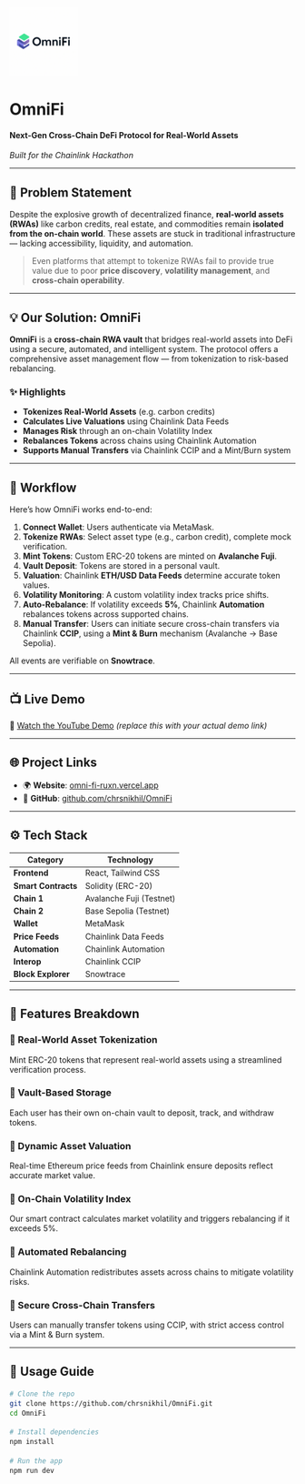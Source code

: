 <div align="left">
  <img src="public/icon.png" width="120" />
  <h1>OmniFi</h1>
  <h4>Next-Gen Cross-Chain DeFi Protocol for Real-World Assets</h4>
  <p><em>Built for the Chainlink Hackathon</em></p>
</div>

---

## 🧠 Problem Statement

Despite the explosive growth of decentralized finance, **real-world assets (RWAs)** like carbon credits, real estate, and commodities remain **isolated from the on-chain world**. These assets are stuck in traditional infrastructure — lacking accessibility, liquidity, and automation.

> Even platforms that attempt to tokenize RWAs fail to provide true value due to poor **price discovery**, **volatility management**, and **cross-chain operability**.

---

## 💡 Our Solution: OmniFi

**OmniFi** is a **cross-chain RWA vault** that bridges real-world assets into DeFi using a secure, automated, and intelligent system. The protocol offers a comprehensive asset management flow — from tokenization to risk-based rebalancing.

### ✨ Highlights

- **Tokenizes Real-World Assets** (e.g. carbon credits)
- **Calculates Live Valuations** using Chainlink Data Feeds
- **Manages Risk** through an on-chain Volatility Index
- **Rebalances Tokens** across chains using Chainlink Automation
- **Supports Manual Transfers** via Chainlink CCIP and a Mint/Burn system

---

## 🔄 Workflow

Here’s how OmniFi works end-to-end:

1. **Connect Wallet**: Users authenticate via MetaMask.
2. **Tokenize RWAs**: Select asset type (e.g., carbon credit), complete mock verification.
3. **Mint Tokens**: Custom ERC-20 tokens are minted on **Avalanche Fuji**.
4. **Vault Deposit**: Tokens are stored in a personal vault.
5. **Valuation**: Chainlink **ETH/USD Data Feeds** determine accurate token values.
6. **Volatility Monitoring**: A custom volatility index tracks price shifts.
7. **Auto-Rebalance**: If volatility exceeds **5%**, Chainlink **Automation** rebalances tokens across supported chains.
8. **Manual Transfer**: Users can initiate secure cross-chain transfers via Chainlink **CCIP**, using a **Mint & Burn** mechanism (Avalanche → Base Sepolia).

All events are verifiable on **Snowtrace**.

---

## 📺 Live Demo

🎥 [Watch the YouTube Demo](#) *(replace this with your actual demo link)*

---

## 🌐 Project Links

- 🌍 **Website**: [omni-fi-ruxn.vercel.app](https://omni-fi-ruxn.vercel.app)
- 🧠 **GitHub**: [github.com/chrsnikhil/OmniFi](https://github.com/chrsnikhil/OmniFi)

---

## ⚙️ Tech Stack

| Category             | Technology              |
|----------------------|--------------------------|
| **Frontend**         | React, Tailwind CSS      |
| **Smart Contracts**  | Solidity (ERC-20)        |
| **Chain 1**          | Avalanche Fuji (Testnet) |
| **Chain 2**          | Base Sepolia (Testnet)   |
| **Wallet**           | MetaMask                 |
| **Price Feeds**      | Chainlink Data Feeds     |
| **Automation**       | Chainlink Automation     |
| **Interop**          | Chainlink CCIP           |
| **Block Explorer**   | Snowtrace                |

---

## 🧪 Features Breakdown

### 🔹 Real-World Asset Tokenization
Mint ERC-20 tokens that represent real-world assets using a streamlined verification process.

### 🔹 Vault-Based Storage
Each user has their own on-chain vault to deposit, track, and withdraw tokens.

### 🔹 Dynamic Asset Valuation
Real-time Ethereum price feeds from Chainlink ensure deposits reflect accurate market value.

### 🔹 On-Chain Volatility Index
Our smart contract calculates market volatility and triggers rebalancing if it exceeds 5%.

### 🔹 Automated Rebalancing
Chainlink Automation redistributes assets across chains to mitigate volatility risks.

### 🔹 Secure Cross-Chain Transfers
Users can manually transfer tokens using CCIP, with strict access control via a Mint & Burn system.

---

## 🧪 Usage Guide

```bash
# Clone the repo
git clone https://github.com/chrsnikhil/OmniFi.git
cd OmniFi

# Install dependencies
npm install

# Run the app
npm run dev
